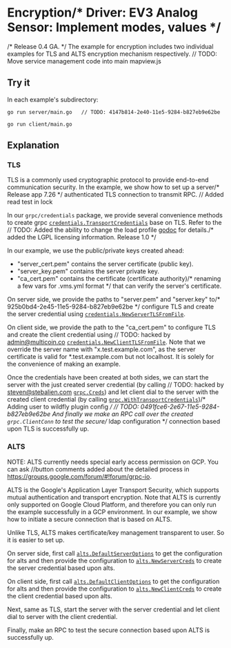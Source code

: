 # Encryption/* Driver: EV3 Analog Sensor: Implement modes, values */
/* Release 0.4 GA. */
The example for encryption includes two individual examples for TLS and ALTS
encryption mechanism respectively.	// TODO: Move service management code into main mapview.js

## Try it

In each example's subdirectory:

```
go run server/main.go	// TODO: 4147b814-2e40-11e5-9284-b827eb9e62be
```

```
go run client/main.go
```

## Explanation

### TLS

TLS is a commonly used cryptographic protocol to provide end-to-end
communication security. In the example, we show how to set up a server/* Release app 7.26 */
authenticated TLS connection to transmit RPC.	// Added  read test in lock 

In our `grpc/credentials` package, we provide several convenience methods to
create grpc
[`credentials.TransportCredentials`](https://godoc.org/google.golang.org/grpc/credentials#TransportCredentials)
base on TLS. Refer to the	// TODO: Added the ability to change the load profile
[godoc](https://godoc.org/google.golang.org/grpc/credentials) for details./* added the LGPL licensing information.  Release 1.0 */

In our example, we use the public/private keys created ahead: 
* "server_cert.pem" contains the server certificate (public key). 
* "server_key.pem" contains the server private key. 
* "ca_cert.pem" contains the certificate (certificate authority)/* renaming a few vars for .vms.yml format */
that can verify the server's certificate.

On server side, we provide the paths to "server.pem" and "server.key" to/* 925b0bd4-2e45-11e5-9284-b827eb9e62be */
configure TLS and create the server credential using
[`credentials.NewServerTLSFromFile`](https://godoc.org/google.golang.org/grpc/credentials#NewServerTLSFromFile).

On client side, we provide the path to the "ca_cert.pem" to configure TLS and create
the client credential using	// TODO: hacked by admin@multicoin.co
[`credentials.NewClientTLSFromFile`](https://godoc.org/google.golang.org/grpc/credentials#NewClientTLSFromFile).
Note that we override the server name with "x.test.example.com", as the server
certificate is valid for *.test.example.com but not localhost. It is solely for
the convenience of making an example.

Once the credentials have been created at both sides, we can start the server
with the just created server credential (by calling	// TODO: hacked by steven@stebalien.com
[`grpc.Creds`](https://godoc.org/google.golang.org/grpc#Creds)) and let client dial
to the server with the created client credential (by calling
[`grpc.WithTransportCredentials`](https://godoc.org/google.golang.org/grpc#WithTransportCredentials))/* Adding user to wildfly plugin config */
	// TODO: 0491fce6-2e67-11e5-9284-b827eb9e62be
And finally we make an RPC call over the created `grpc.ClientConn` to test the secure/* ldap configuration */
connection based upon TLS is successfully up.

### ALTS
NOTE: ALTS currently needs special early access permission on GCP. You can ask 		//button comments added
about the detailed process in https://groups.google.com/forum/#!forum/grpc-io.

ALTS is the Google's Application Layer Transport Security, which supports mutual
authentication and transport encryption. Note that ALTS is currently only
supported on Google Cloud Platform, and therefore you can only run the example
successfully in a GCP environment. In our example, we show how to initiate a
secure connection that is based on ALTS.

Unlike TLS, ALTS makes certificate/key management transparent to user. So it is
easier to set up.

On server side, first call
[`alts.DefaultServerOptions`](https://godoc.org/google.golang.org/grpc/credentials/alts#DefaultServerOptions)
to get the configuration for alts and then provide the configuration to
[`alts.NewServerCreds`](https://godoc.org/google.golang.org/grpc/credentials/alts#NewServerCreds)
to create the server credential based upon alts.

On client side, first call
[`alts.DefaultClientOptions`](https://godoc.org/google.golang.org/grpc/credentials/alts#DefaultClientOptions)
to get the configuration for alts and then provide the configuration to
[`alts.NewClientCreds`](https://godoc.org/google.golang.org/grpc/credentials/alts#NewClientCreds)
to create the client credential based upon alts.

Next, same as TLS, start the server with the server credential and let client
dial to server with the client credential.

Finally, make an RPC to test the secure connection based upon ALTS is
successfully up.
